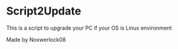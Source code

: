 # Script2Update
This is a script to upgrade your PC if your OS is Linux environment

Made by Noxwerlock08
